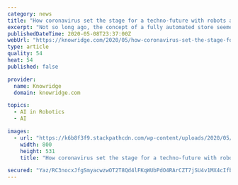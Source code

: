 ```yaml
---
category: news
title: "How coronavirus set the stage for a techno-future with robots and AI"
excerpt: "Not so long ago, the concept of a fully automated store seemed something of a curiosity. Now, in the midst of the COVID-19 pandemic, the idea of relying on computers and robotics, and checking out groceries by simply picking them off the shelf doesn’t seem so peculiar after all."
publishedDateTime: 2020-05-08T23:37:00Z
webUrl: "https://knowridge.com/2020/05/how-coronavirus-set-the-stage-for-a-techno-future-with-robots-and-ai/"
type: article
quality: 54
heat: 54
published: false

provider:
  name: Knowridge
  domain: knowridge.com

topics:
  - AI in Robotics
  - AI

images:
  - url: "https://k6b8f3f9.stackpathcdn.com/wp-content/uploads/2020/05/How-coronavirus-set-the-stage-for-a-techno-future-with-robots-and-AI.jpg"
    width: 800
    height: 531
    title: "How coronavirus set the stage for a techno-future with robots and AI"

secured: "Yaz/RC3nocxJfgSmyacwzwOT2T8Qd4lFKqWUbPdO4RArCZT7jSU4v1MX4cIfbWBX1YxlyB3aOQDcMnC6m+QXR1wsR8WNjFAfK42L/xm1rDcWIdmFDrs3bdJWj6f6/1755908UvuXTWrPao6OfvLvlWOPbPUoYF7a/Wn7XdkbFPbsjZsPnBkFNcQJ29B4xmXNXxOCcBRD1kN53CnLZg53Cs+vE2Z61Ztwp8UBNU5dvCqWBZ/cZ30+86L3j5YvDpqk/0HVEmkCA/xmIBkeTAZX2wFJAAIWxIox+rTFkFhf9ksHMdwiEfeZB8T59J7pGVufZGKwrNpzgTB6eHPxbx6NHWJIF8i2QijPBLwQNsc43srmODe3JCBYGttwKaod3JGGB1gRPNYg9vDUj8JKkO1sl2g8qvcmEmE2U1jD1b0TVBvjE2xsjluH//NhbwrA324AI+DL2CW6HKI7FOXKI0IOnQAoyrPghZsHj/1dQLgXusk=;fLukdfv+bAHOHfPbyExuRQ=="
---
```


